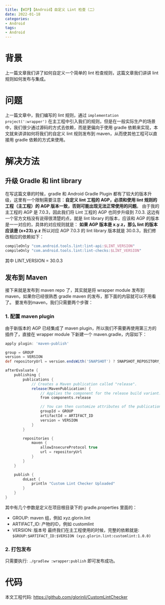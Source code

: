 ```yaml
---
title: [WIP]【Android】自定义 Lint 检查（二）
date: 2022-01-18
categories:
- Android
tags:
- Android
---
```

# 背景
上一篇文章我们讲了如何自定义一个简单的 lint 检查规则，这篇文章我们讲讲 lint 规则如何发布与集成。
# 问题
上一篇文章中，我们编写的 lint 规则，通过 `implementation project(':wrapper')` 在主工程中引入我们的规则，但是在一般实际生产的场景中，我们很少通过源码的方式去依赖，而是更偏向于使用 gradle 依赖来实现，本文就来讲讲如何将我们的自定义 lint 规则发布到 maven，从而使其他工程可以直接用 gradle 依赖的方式来使用。
# 解决方法
## 升级 Gradle 和 lint library
在写这篇文章的时候，gradle 和 Android Gradle Plugin 都有了较大的版本升级，这里有一个限制需要注意：**自定义 lint 工程的 AGP，必须和使用 lint 规则的工程（主工程）的 AGP 版本一致，否则可能出现无法正常使用的问题**。
由于我的主工程的 AGP 是 7.0.3，因此我们将 Lint 工程的 AGP 也同步升级到 7.0.3.
这边有一个官方文档没有说得很清楚的点，就是 lint library 的版本，应该和 AGP 的版本是一一对应的，具体的对应规则就是：
**如果 AGP 版本是 x.y.z，那么 lint 的版本应该是 (x+23).y.z**
所以对应 AGP 7.0.3 的 lint library 版本就是 30.0.3，我们修改相应的依赖如下：
``` groovy
compileOnly "com.android.tools.lint:lint-api:$LINT_VERSION"
compileOnly "com.android.tools.lint:lint-checks:$LINT_VERSION"
```
其中 LINT_VERSION = 30.0.3
## 发布到 Maven
接下来就是发布到 maven repo 了，其实就是将 wrapper module 发布到 maven，如果你已经很熟悉 gradle maven 的发布，那下面的内容就可以不用看了。
要发布到maven，我们只需要两个步骤：
### 1. 配置 maven plugin
由于新版本的 AGP 已经集成了 maven plugin，所以我们不需要再使用第三方的插件了，直接在 wrapper module 下新建一个 maven.gradle，内容如下：
``` groovy
apply plugin: 'maven-publish'

group = GROUP
version = VERSION
def repositoryUrl = version.endsWith('SNAPSHOT') ? SNAPSHOT_REPOSITORY_URL : RELEASE_REPOSITORY_URL

afterEvaluate {
    publishing {
        publications {
            // Creates a Maven publication called "release".
            release(MavenPublication) {
                // Applies the component for the release build variant.
                from components.release

                // You can then customize attributes of the publication as shown below.
                groupId = GROUP
                artifactId = ARTIFACT_ID
                version = VERSION
            }
        }

        repositories {
            maven {
                allowInsecureProtocol true
                url = repositoryUrl
            }
        }
    }

    publish {
        doLast {
            println "Custom Lint Checker Uploaded"
        }
    }
}

```
其中有几个参数是定义在项目根目录下的 gradle.properties 里面的：
* GROUP: maven 组，例如 xyz.glorin.lint
* ARTIFACT_ID: 产物的ID，例如 customlint
* VERSION: 版本号
最终我们在主工程使用的时候，完整的依赖就是:
`$GROUP:$ARTIFACT_ID:$VERSION (xyz.glorin.lint:customlint:1.0.0)`
### 2. 打包发布
只需要执行: `./gradlew :wrapper:publish` 即可发布成功。
# 代码
本文工程代码: https://github.com/glorinli/CustomLintChecker
